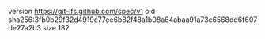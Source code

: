 version https://git-lfs.github.com/spec/v1
oid sha256:3fb0b29f32d4919c77ee6b82f48a1b08a64abaa91a73c6568dd6f607de27a2b3
size 182
